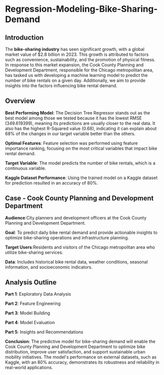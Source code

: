 # Regression-Modeling-Bike-Sharing-Demand

## Introduction

The **bike-sharing industry** has seen significant growth, with a global market value of $2.8 billion in 2023. This growth is attributed to factors such as convenience, sustainability, and the promotion of physical fitness. In response to this market expansion, the Cook County Planning and Development Department, responsible for the Chicago metropolitan area, has tasked us with developing a machine learning model to predict the number of bike rentals on a given day. Additionally, we aim to provide insights into the factors influencing bike rental demand.

## Overview

**Best Performing Model**: 
The Decision Tree Regressor stands out as the best model among those we tested because it has the lowest RMSE (349.619399), meaning its predictions are usually closer to the real data. It also has the highest R-Squared value (0.68), indicating it can explain about 68% of the changes in our target variable better than the others.

**Optimal Features**: Feature selection was performed using feature importance ranking, focusing on the most critical variables that impact bike rental demand.

**Target Variable**:  The model predicts the number of bike rentals, which is a continuous variable.

**Kaggle Dataset Performance**: Using the trained model on a Kaggle dataset for prediction resulted in an accuracy of 80%.

## Case - Cook County Planning and Development Department

**Audience**:City planners and development officers at the Cook County Planning and Development Department.

**Goal**: To predict daily bike rental demand and provide actionable insights to optimize bike-sharing operations and infrastructure planning.
 
**Target Users**:Residents and visitors of the Chicago metropolitan area who utilize bike-sharing services.
 
**Data**: Includes historical bike rental data, weather conditions, seasonal information, and socioeconomic indicators.
 
## Analysis Outline
**Part 1**: Exploratory Data Analysis

**Part 2**: Feature Engineering

**Part 3**: Model Building

**Part 4**: Model Evaluation

**Part 5**: Insights and Recommendations

**Conclusion**:
The predictive model for bike-sharing demand will enable the Cook County Planning and Development Department to optimize bike distribution, improve user satisfaction, and support sustainable urban mobility initiatives. The model's performance on external datasets, such as Kaggle, with an 80% accuracy, demonstrates its robustness and reliability in real-world applications.



